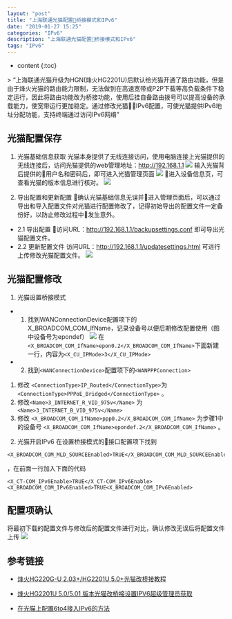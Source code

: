 ```yaml
---
layout: "post"
title: "上海联通光猫配置桥接模式和IPv6"
date: "2019-01-27 15:25"
categories: "IPv6"
description: "上海联通光猫配置桥接模式和IPv6"
tags: "IPv6"
---
```


* content
{:toc}

<div class="postImg" style="background-image:url(http://pjpst7ucp.bkt.clouddn.com/2018-9ed086df.png)"></div>
> “上海联通光猫升级为HGN(烽火HG2201U)后默认给光猫开通了路由功能，但是由于烽火光猫的路由能力限制，无法做到在高速宽带或P2P下载等高负载条件下稳定运行，因此将路由功能改为桥接功能，使用后挂自备路由拨号可以提高设备的承载能力，使宽带运行更加稳定。通过修改光猫IPv6配置，可使光猫提供IPv6地址分配功能，支持终端通过访问IPv6网络”

## 光猫配置保存
1. 光猫基础信息获取
光猫本身提供了无线连接访问，使用电脑连接上光猫提供的无线连接后，访问光猫提供的web管理地址：http://192.168.1.1
![](http://pjpst7ucp.bkt.clouddn.com/2019-063fa72f.png)
输入光猫背后提供的用户名和密码后，即可进入光猫管理页面
![](http://pjpst7ucp.bkt.clouddn.com/2019-e36641ab.png)
进入设备信息页，可查看光猫的版本信息进行核对。
![](http://pjpst7ucp.bkt.clouddn.com/2019-2d302a76.png)


2. 导出配置和更新配置
确认光猫基础信息无误并进入管理页面后，可以通过导出和导入配置文件对光猫进行配置修改了，记得初始导出的配置文件一定备份好，以防止修改过程中发生意外。
+ 2.1 导出配置
访问URL：http://192.168.1.1/backupsettings.conf 即可导出光猫配置文件。
+ 2.2 更新配置文件
访问URL：http://192.168.1.1/updatesettings.html 可进行上传修改光猫配置文件。
![](http://pjpst7ucp.bkt.clouddn.com/2019-248a7b42.png)

## 光猫配置修改
1. 光猫设置桥接模式
+ 1) 找到WANConnectionDevice配置项下的X_BROADCOM_COM_IfName，记录设备号以便后期修改配置使用（图中设备号为epondef）
![](http://pjpst7ucp.bkt.clouddn.com/2019-94108adf.png)
在```<X_BROADCOM_COM_IfName>epon0.2</X_BROADCOM_COM_IfName>```下面新建一行，内容为```<X_CU_IPMode>3</X_CU_IPMode>```
+ 2) 找到```<WANConnectionDevice>```配置项下的```<WANPPPConnection>```
1) 修改 ```<ConnectionType>IP_Routed</ConnectionType>```为 ```<ConnectionType>PPPoE_Bridged</ConnectionType>``` 。
2) 修改```<Name>3_INTERNET_R_VID_975v</Name>```
  为 ```<Name>3_INTERNET_B_VID_975v</Name>```
3) 修改 ```<X_BROADCOM_COM_IfName>ppp0.2</X_BROADCOM_COM_IfName>``` 为步骤1中的设备号 ```<X_BROADCOM_COM_IfName>epondef.2</X_BROADCOM_COM_IfName>``` 。
2. 光猫开启IPv6
在设置桥接模式的接口配置项下找到
```
<X_BROADCOM_COM_MLD_SOURCEEnabled>TRUE</X_BROADCOM_COM_MLD_SOURCEEnabled>
```
，在前面一行加入下面的代码
```
<X_CT-COM_IPv6Enable>TRUE</X_CT-COM_IPv6Enable>
<X_BROADCOM_COM_IPv6Enabled>TRUE<X_BROADCOM_COM_IPv6Enabled>
```

## 配置项确认
将最初下载的配置文件与修改后的配置文件进行对比，确认修改无误后将配置文件上传
![](http://pjpst7ucp.bkt.clouddn.com/2019-b5550e42.png)
## 参考链接

* [烽火HG220G-U 2.03+/HG2201U 5.0+光猫改桥接教程](https://guanggai.org/thread-459-1-1.html)

* [烽火HG2201U 5.0/5.01 版本光猫改桥接设置IPV6超级管理员获取](https://blog.acesheep.com/index.php/archives/608/)

* [在光猫上配置6to4接入IPv6的方法](http://koolshare.cn/thread-30834-1-1.html)
